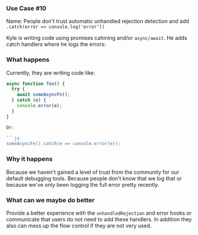 ### Use Case #10

Name: People don't trust automatic unhandled rejection detection and add `.catch(error => console.log('error'))`

Kyle is writing code using promises cahining and/or `async/await`. He adds catch handlers where he logs the errors:


### What happens

Currently, they are writing code like:

```js
async function foo() {
  try {
    await someAsyncFn();
  } catch (e) {
    console.error(e);
  }
}

Or:

```js
someAsyncFn().catch(e => console.error(e));
```

### Why it happens

Because we haven't gained a level of trust from the community for our default debugging tools. Because people don't know that we log that or because we've only been logging the full error pretty recently.

### What can we maybe do better

Provide a better experience with the `unhandledRejection` and error hooks or communicate that users do not need to add these handlers. In addition they also can mess up the flow control if they are not very used.